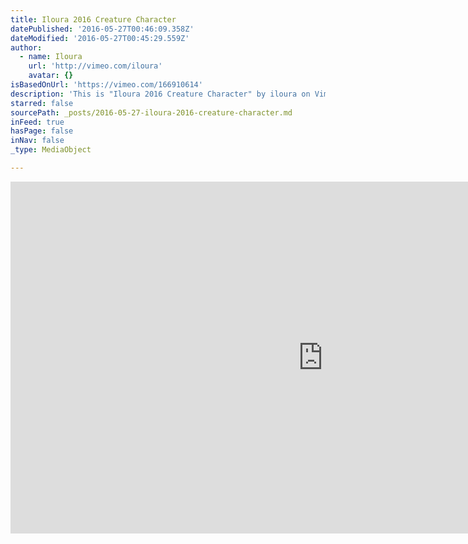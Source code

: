 ```yaml
---
title: Iloura 2016 Creature Character
datePublished: '2016-05-27T00:46:09.358Z'
dateModified: '2016-05-27T00:45:29.559Z'
author:
  - name: Iloura
    url: 'http://vimeo.com/iloura'
    avatar: {}
isBasedOnUrl: 'https://vimeo.com/166910614'
description: 'This is "Iloura 2016 Creature Character" by iloura on Vimeo, the home for high quality videos and the people who love them.'
starred: false
sourcePath: _posts/2016-05-27-iloura-2016-creature-character.md
inFeed: true
hasPage: false
inNav: false
_type: MediaObject

---
```

<iframe src="https://cdn.embedly.com/widgets/media.html?src=https%3A%2F%2Fplayer.vimeo.com%2Fvideo%2F166910614&amp;url=https%3A%2F%2Fvimeo.com%2F166910614&amp;image=http%3A%2F%2Fi.vimeocdn.com%2Fvideo%2F571104064_1280.jpg&amp;key=b7d04c9b404c499eba89ee7072e1c4f7&amp;type=text%2Fhtml&amp;schema=vimeo" width="1000" height="563" scrolling="no" frameborder="0" allowfullscreen="" style=""></iframe>